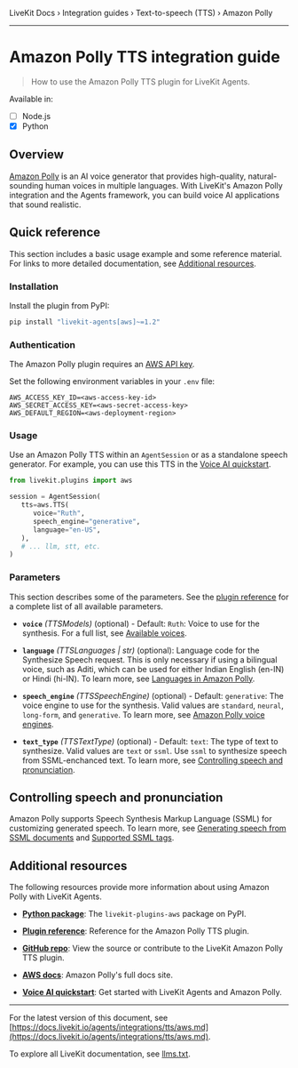 LiveKit Docs › Integration guides › Text-to-speech (TTS) › Amazon Polly

---

# Amazon Polly TTS integration guide

> How to use the Amazon Polly TTS plugin for LiveKit Agents.

Available in:
- [ ] Node.js
- [x] Python

## Overview

[Amazon Polly](https://aws.amazon.com/polly/) is an AI voice generator that provides high-quality, natural-sounding human voices in multiple languages. With LiveKit's Amazon Polly integration and the Agents framework, you can build voice AI applications that sound realistic.

## Quick reference

This section includes a basic usage example and some reference material. For links to more detailed documentation, see [Additional resources](#additional-resources).

### Installation

Install the plugin from PyPI:

```bash
pip install "livekit-agents[aws]~=1.2"

```

### Authentication

The Amazon Polly plugin requires an [AWS API key](https://docs.aws.amazon.com/general/latest/gr/aws-sec-cred-types.html).

Set the following environment variables in your `.env` file:

```shell
AWS_ACCESS_KEY_ID=<aws-access-key-id>
AWS_SECRET_ACCESS_KEY=<aws-secret-access-key>
AWS_DEFAULT_REGION=<aws-deployment-region>

```

### Usage

Use an Amazon Polly TTS within an `AgentSession` or as a standalone speech generator. For example, you can use this TTS in the [Voice AI quickstart](https://docs.livekit.io/agents/start/voice-ai.md).

```python
from livekit.plugins import aws

session = AgentSession(
   tts=aws.TTS(
      voice="Ruth",
      speech_engine="generative",
      language="en-US",
   ),
   # ... llm, stt, etc.
)

```

### Parameters

This section describes some of the parameters. See the [plugin reference](https://docs.livekit.io/reference/python/v1/livekit/plugins/aws/tts.html.md) for a complete list of all available parameters.

- **`voice`** _(TTSModels)_ (optional) - Default: `Ruth`: Voice to use for the synthesis. For a full list, see [Available voices](https://docs.aws.amazon.com/polly/latest/dg/available-voices.html).

- **`language`** _(TTSLanguages | str)_ (optional): Language code for the Synthesize Speech request. This is only necessary if using a bilingual voice, such as Aditi, which can be used for either Indian English (en-IN) or Hindi (hi-IN). To learn more, see [Languages in Amazon Polly](https://docs.aws.amazon.com/polly/latest/dg/supported-languages.html).

- **`speech_engine`** _(TTSSpeechEngine)_ (optional) - Default: `generative`: The voice engine to use for the synthesis. Valid values are `standard`, `neural`, `long-form`, and `generative`. To learn more, see [Amazon Polly voice engines](https://docs.aws.amazon.com/polly/latest/dg/voice-engines-polly.html).

- **`text_type`** _(TTSTextType)_ (optional) - Default: `text`: The type of text to synthesize. Valid values are `text` or `ssml`. Use `ssml` to synthesize speech from SSML-enchanced text. To learn more, see [Controlling speech and pronunciation](#pronunciation).

## Controlling speech and pronunciation

Amazon Polly supports Speech Synthesis Markup Language (SSML) for customizing generated speech. To learn more, see [Generating speech from SSML documents](https://docs.aws.amazon.com/polly/latest/dg/ssml.html) and [Supported SSML tags](https://docs.aws.amazon.com/polly/latest/dg/supportedtags.html).

## Additional resources

The following resources provide more information about using Amazon Polly with LiveKit Agents.

- **[Python package](https://pypi.org/project/livekit-plugins-aws/)**: The `livekit-plugins-aws` package on PyPI.

- **[Plugin reference](https://docs.livekit.io/reference/python/v1/livekit/plugins/aws/index.html.md#livekit.plugins.aws.TTS)**: Reference for the Amazon Polly TTS plugin.

- **[GitHub repo](https://github.com/livekit/agents/tree/main/livekit-plugins/livekit-plugins-aws)**: View the source or contribute to the LiveKit Amazon Polly TTS plugin.

- **[AWS docs](https://docs.aws.amazon.com/polly/latest/dg/what-is.html)**: Amazon Polly's full docs site.

- **[Voice AI quickstart](https://docs.livekit.io/agents/start/voice-ai.md)**: Get started with LiveKit Agents and Amazon Polly.

---


For the latest version of this document, see [https://docs.livekit.io/agents/integrations/tts/aws.md](https://docs.livekit.io/agents/integrations/tts/aws.md).

To explore all LiveKit documentation, see [llms.txt](https://docs.livekit.io/llms.txt).